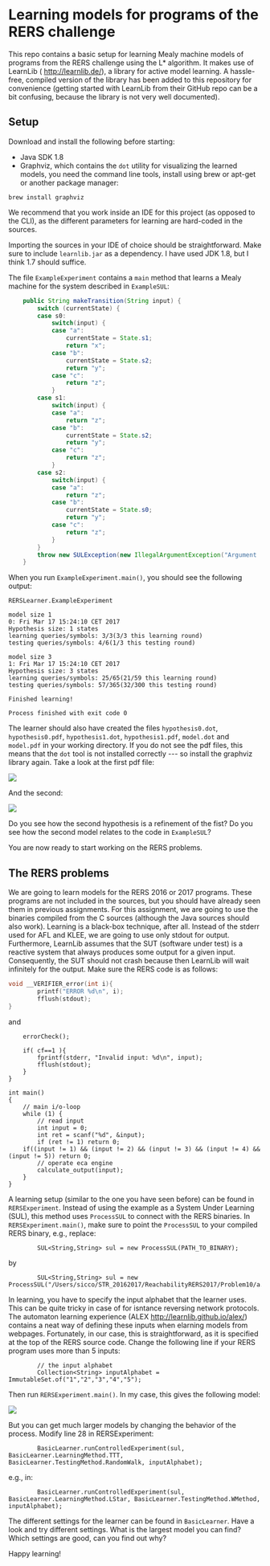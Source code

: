 # Learning models for programs of the RERS challenge

This repo contains a basic setup for learning Mealy machine models of programs from the RERS challenge using the L* algorithm. It makes use of LearnLib ( http://learnlib.de/), a library for active model learning. A hassle-free, compiled version of the library has been added to this repository for convenience (getting started with LearnLib from their GitHub repo can be a bit confusing, because the library is not very well documented).

## Setup

Download and install the following before starting:
- Java SDK 1.8
- Graphviz, which contains the `dot` utility for visualizing the learned models, you need the command line tools, install using brew or apt-get or another package manager:

```
brew install graphviz
```

We recommend that you work inside an IDE for this project (as opposed to the CLI), as the different parameters for learning are hard-coded in the sources.

Importing the sources in your IDE of choice should be straightforward. Make sure to include `learnlib.jar` as a dependency. I have used JDK 1.8, but I think 1.7 should suffice.

The file `ExampleExperiment` contains a `main` method that learns a Mealy machine for the system described in `ExampleSUL`:

```Java
	public String makeTransition(String input) {
		switch (currentState) {
		case s0:
			switch(input) {
			case "a":
				currentState = State.s1;
				return "x";
			case "b":
				currentState = State.s2;
				return "y";
			case "c":
				return "z";
			}
		case s1:
			switch(input) {
			case "a":
				return "z";
			case "b":
				currentState = State.s2;
				return "y";
			case "c":
				return "z";
			}
		case s2:
			switch(input) {
			case "a":
				return "z";
			case "b":
				currentState = State.s0;
				return "y";
			case "c":
				return "z";
			}
		}
		throw new SULException(new IllegalArgumentException("Argument '" + input + "' was not handled"));
	}
```

When you run `ExampleExperiment.main()`, you should see the following output:

```
RERSLearner.ExampleExperiment

model size 1
0: Fri Mar 17 15:24:10 CET 2017
Hypothesis size: 1 states
learning queries/symbols: 3/3(3/3 this learning round)
testing queries/symbols: 4/6(1/3 this testing round)

model size 3
1: Fri Mar 17 15:24:10 CET 2017
Hypothesis size: 3 states
learning queries/symbols: 25/65(21/59 this learning round)
testing queries/symbols: 57/365(32/300 this testing round)

Finished learning!

Process finished with exit code 0
```

The learner should also have created the files `hypothesis0.dot`, `hypothesis0.pdf`, `hypothesis1.dot`, `hypothesis1.pdf`, `model.dot` and `model.pdf` in your working directory. If you do not see the pdf files, this means that the `dot` tool is not installed correctly --- so install the graphviz library again. Take a look at the first pdf file:

![](hypothesis0.png)

And the second:

![](hypothesis1.png)

Do you see how the second hypothesis is a refinement of the fist? Do you see how the second model relates to the code in `ExampleSUL`?

You are now ready to start working on the RERS problems.

## The RERS problems

We are going to learn models for the RERS 2016 or 2017 programs. These programs are not included in the sources, but you should have already seen them in previous assignments. For this assignment, we are going to use the binaries compiled from the C sources (although the Java sources should also work). Learning is a black-box technique, after all. Instead of the stderr used for AFL and KLEE, we are going to use only stdout for output. Furthermore, LearnLib assumes that the SUT (software under test) is a reactive system that always produces some output for a given input. Consequently, the SUT should not crash because then LearnLib will wait infinitely for the output. Make sure the RERS code is as follows:

```C
void __VERIFIER_error(int i){
        printf("ERROR %d\n", i);
        fflush(stdout);
}
```

and


```
    errorCheck();

    if( cf==1 ){
    	fprintf(stderr, "Invalid input: %d\n", input);
        fflush(stdout);        
    } 
}

int main()
{
	// main i/o-loop
	while (1) {
		// read input
		int input = 0;
		int ret = scanf("%d", &input);
		if (ret != 1) return 0;
    if((input != 1) && (input != 2) && (input != 3) && (input != 4) && (input != 5)) return 0;
		// operate eca engine
		calculate_output(input);
	}
}
```

A learning setup (similar to the one you have seen before) can be found in `RERSExperiment`. Instead of using the example as a System Under Learning (SUL), this method uses `ProcessSUL` to connect with the RERS binaries. In `RERSExperiment.main()`, make sure to point the `ProcessSUL` to your compiled RERS binary, e.g., replace:

```
        SUL<String,String> sul = new ProcessSUL(PATH_TO_BINARY);
```

by

```
        SUL<String,String> sul = new ProcessSUL("/Users/sicco/STR_20162017/ReachabilityRERS2017/Problem10/a.out");
```


In learning, you have to specify the input alphabet that the learner uses. This can be quite tricky in case of for isntance reversing network protocols. The automaton learning experience (ALEX http://learnlib.github.io/alex/) contains a neat way of defining these inputs when elarning models from webpages. Fortunately, in our case, this is straightforward, as it is specified at the top of the RERS source code. Change the following line if your RERS program uses more than 5 inputs:

```
        // the input alphabet
        Collection<String> inputAlphabet = ImmutableSet.of("1","2","3","4","5");
```

Then run `RERSExperiment.main()`. In my case, this gives the following model:

![](model.png)

But you can get much larger models by changing the behavior of the process. Modify line 28 in RERSExperiment:

```
        BasicLearner.runControlledExperiment(sul, BasicLearner.LearningMethod.TTT, BasicLearner.TestingMethod.RandomWalk, inputAlphabet);
```

e.g., in:

```
        BasicLearner.runControlledExperiment(sul, BasicLearner.LearningMethod.LStar, BasicLearner.TestingMethod.WMethod, inputAlphabet);
```

The different settings for the learner can be found in `BasicLearner`. Have a look and try different settings. What is the largest model you can find? Which settings are good, can you find out why?

Happy learning!

